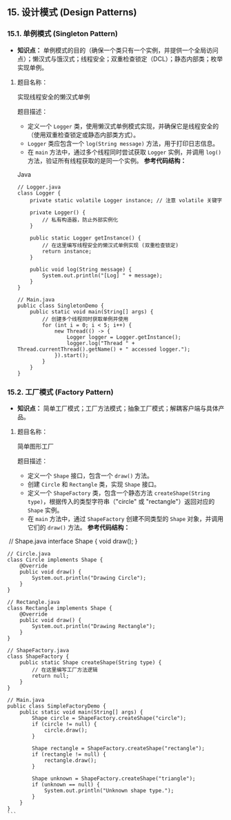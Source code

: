 ## 15. 设计模式 (Design Patterns)

### 15.1. 单例模式 (Singleton Pattern)

- **知识点：** 单例模式的目的（确保一个类只有一个实例，并提供一个全局访问点）；懒汉式与饿汉式；线程安全；双重检查锁定（DCL）；静态内部类；枚举实现单例。

1. 题目名称：

    实现线程安全的懒汉式单例

   题目描述：

   - 定义一个 `Logger` 类，使用懒汉式单例模式实现，并确保它是线程安全的（使用双重检查锁定或静态内部类方式）。
   - `Logger` 类应包含一个 `log(String message)` 方法，用于打印日志信息。
   - 在 `main` 方法中，通过多个线程同时尝试获取 `Logger` 实例，并调用 `log()` 方法，验证所有线程获取的是同一个实例。 **参考代码结构：**

   Java

   ```
   // Logger.java
   class Logger {
       private static volatile Logger instance; // 注意 volatile 关键字
   
       private Logger() {
           // 私有构造器，防止外部实例化
       }
   
       public static Logger getInstance() {
           // 在这里编写线程安全的懒汉式单例实现 (双重检查锁定)
           return instance;
       }
   
       public void log(String message) {
           System.out.println("[Log] " + message);
       }
   }
   
   // Main.java
   public class SingletonDemo {
       public static void main(String[] args) {
           // 创建多个线程同时获取单例并使用
           for (int i = 0; i < 5; i++) {
               new Thread(() -> {
                   Logger logger = Logger.getInstance();
                   logger.log("Thread " + Thread.currentThread().getName() + " accessed logger.");
               }).start();
           }
       }
   }
   ```

### 15.2. 工厂模式 (Factory Pattern)

- **知识点：** 简单工厂模式；工厂方法模式；抽象工厂模式；解耦客户端与具体产品。

1. 题目名称：

    简单图形工厂

   题目描述：

   - 定义一个 `Shape` 接口，包含一个 `draw()` 方法。
   - 创建 `Circle` 和 `Rectangle` 类，实现 `Shape` 接口。
   - 定义一个 `ShapeFactory` 类，包含一个静态方法 `createShape(String type)`，根据传入的类型字符串（"circle" 或 "rectangle"）返回对应的 `Shape` 实例。
   - 在 `main` 方法中，通过 `ShapeFactory` 创建不同类型的 `Shape` 对象，并调用它们的 `draw()` 方法。 **参考代码结构：**

​    // Shape.java interface Shape { void draw(); }



````
// Circle.java
class Circle implements Shape {
    @Override
    public void draw() {
        System.out.println("Drawing Circle");
    }
}

// Rectangle.java
class Rectangle implements Shape {
    @Override
    public void draw() {
        System.out.println("Drawing Rectangle");
    }
}

// ShapeFactory.java
class ShapeFactory {
    public static Shape createShape(String type) {
        // 在这里编写工厂方法逻辑
        return null;
    }
}

// Main.java
public class SimpleFactoryDemo {
    public static void main(String[] args) {
        Shape circle = ShapeFactory.createShape("circle");
        if (circle != null) {
            circle.draw();
        }

        Shape rectangle = ShapeFactory.createShape("rectangle");
        if (rectangle != null) {
            rectangle.draw();
        }

        Shape unknown = ShapeFactory.createShape("triangle");
        if (unknown == null) {
            System.out.println("Unknown shape type.");
        }
    }
}
```
````